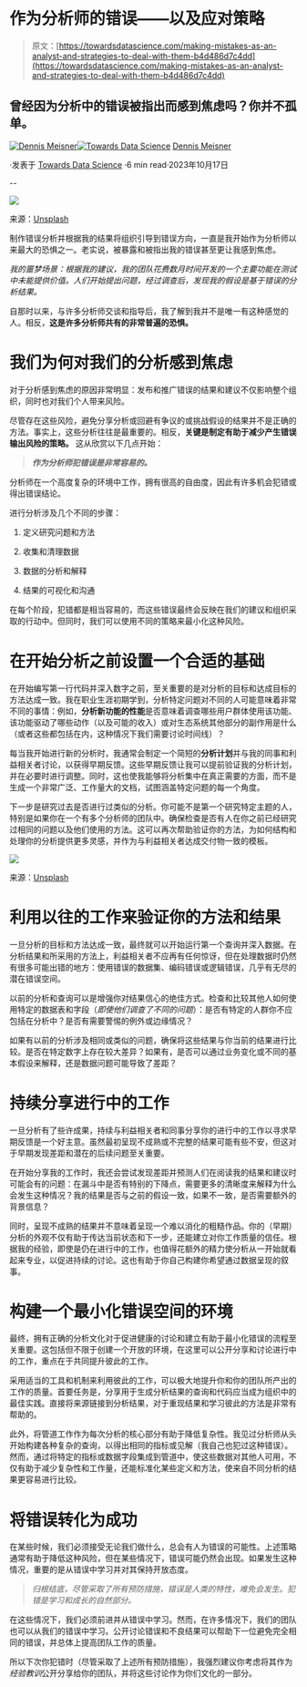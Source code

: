 # 作为分析师的错误——以及应对策略

> 原文：[https://towardsdatascience.com/making-mistakes-as-an-analyst-and-strategies-to-deal-with-them-b4d486d7c4dd](https://towardsdatascience.com/making-mistakes-as-an-analyst-and-strategies-to-deal-with-them-b4d486d7c4dd)

## 曾经因为分析中的错误被指出而感到焦虑吗？你并不孤单。

[](https://medium.com/@meisnerden?source=post_page-----b4d486d7c4dd--------------------------------)[![Dennis Meisner](../Images/11661d579505b449dc25a88f4c6ac912.png)](https://medium.com/@meisnerden?source=post_page-----b4d486d7c4dd--------------------------------)[](https://towardsdatascience.com/?source=post_page-----b4d486d7c4dd--------------------------------)[![Towards Data Science](../Images/a6ff2676ffcc0c7aad8aaf1d79379785.png)](https://towardsdatascience.com/?source=post_page-----b4d486d7c4dd--------------------------------) [Dennis Meisner](https://medium.com/@meisnerden?source=post_page-----b4d486d7c4dd--------------------------------)

·发表于 [Towards Data Science](https://towardsdatascience.com/?source=post_page-----b4d486d7c4dd--------------------------------) ·6 min read·2023年10月17日

--

![](../Images/c51c84437544fa7e48871a4f111f00ec.png)

来源：[Unsplash](https://unsplash.com/photos/5siQcvSxCP8)

制作错误分析并根据我的结果将组织引导到错误方向，一直是我开始作为分析师以来最大的恐惧之一。老实说，被暴露和被指出我的错误甚至更让我感到焦虑。

*我的噩梦场景：根据我的建议，我的团队花费数月时间开发的一个主要功能在测试中未能提供价值。人们开始提出问题，经过调查后，发现我的假设是基于错误的分析结果。*

自那时以来，与许多分析师交谈和指导后，我了解到我并不是唯一有这种感觉的人。相反，**这是许多分析师共有的非常普遍的恐惧。**

# 我们为何对我们的分析感到焦虑

对于分析感到焦虑的原因非常明显：发布和推广错误的结果和建议不仅影响整个组织，同时也对我们个人带来风险。

尽管存在这些风险，避免分享分析或回避有争议的或挑战假设的结果并不是正确的方法。事实上，这些分析往往是最重要的。相反，**关键是制定有助于减少产生错误输出风险的策略。** 这从欣赏以下几点开始：

> ***作为分析师犯错误是非常容易的。***

分析师在一个高度复杂的环境中工作，拥有很高的自由度，因此有许多机会犯错或得出错误结论。

进行分析涉及几个不同的步骤：

1.  定义研究问题和方法

1.  收集和清理数据

1.  数据的分析和解释

1.  结果的可视化和沟通

在每个阶段，犯错都是相当容易的，而这些错误最终会反映在我们的建议和组织采取的行动中。但同时，我们可以使用不同的策略来最小化这种风险。

# 在开始分析之前设置一个合适的基础

在开始编写第一行代码并深入数字之前，至关重要的是对分析的目标和达成目标的方法达成一致。我在职业生涯初期学到，分析特定问题对不同的人可能意味着非常不同的事情：例如，**分析新功能的性能**是否意味着调查哪些用户群体使用该功能、该功能驱动了哪些动作（以及可能的收入）或对生态系统其他部分的副作用是什么（或者这些都包括在内，这种情况下我们需要讨论时间线）？

每当我开始进行新的分析时，我通常会制定一个简短的**分析计划**并与我的同事和利益相关者讨论，以获得早期反馈。这些早期反馈让我可以提前验证我的分析计划，并在必要时进行调整。同时，这也使我能够将分析集中在真正需要的方面，而不是生成一个非常广泛、工作量大的文档，试图涵盖特定问题的每一个角度。

下一步是研究过去是否进行过类似的分析。你可能不是第一个研究特定主题的人，特别是如果你在一个有多个分析师的团队中。确保检查是否有人在你之前已经研究过相同的问题以及他们使用的方法。这可以再次帮助验证你的方法，为如何结构和处理你的分析提供更多灵感，并作为与利益相关者达成交付物一致的模板。

![](../Images/16b9ca06d09249a22b52b400c3f7562c.png)

来源：[Unsplash](https://unsplash.com/photos/3y1zF4hIPCg)

# 利用以往的工作来验证你的方法和结果

一旦分析的目标和方法达成一致，最终就可以开始运行第一个查询并深入数据。在分析结果和所采用的方法上，利益相关者不应再有任何惊讶，但在处理数据时仍然有很多可能出错的地方：使用错误的数据集、编码错误或逻辑错误，几乎有无尽的潜在错误空间。

以前的分析和查询可以是增强你对结果信心的绝佳方式。检查和比较其他人如何使用特定的数据表和字段（*即使他们调查了不同的问题*）：是否有特定的人群你不应包括在分析中？是否有需要警惕的例外或边缘情况？

如果有以前的分析涉及相同或类似的问题，确保将这些结果与你当前的结果进行比较。是否在特定数字上存在较大差异？如果有，是否可以通过业务变化或不同的基本假设来解释，还是数据问题可能导致了差距？

# 持续分享进行中的工作

一旦分析有了些许成果，持续与利益相关者和同事分享你的进行中的工作以寻求早期反馈是一个好主意。虽然最初呈现不成熟或不完整的结果可能有些不安，但这对于早期发现差距和潜在的后续问题至关重要。

在开始分享我的工作时，我还会尝试发现差距并预测人们在阅读我的结果和建议时可能会有的问题：在漏斗中是否有特别的下降点，需要更多的清晰度来解释为什么会发生这种情况？我的结果是否与之前的假设一致，如果不一致，是否需要额外的背景信息？

同时，呈现不成熟的结果并不意味着呈现一个难以消化的粗糙作品。你的（早期）分析的外观不仅有助于传达当前状态和下一步，还能建立对你工作质量的信任。根据我的经验，即使是仍在进行中的工作，也值得花额外的精力使分析从一开始就看起来专业，以促进持续的讨论。这也有助于你自己构建你希望通过数据呈现的叙事。

# 构建一个最小化错误空间的环境

最终，拥有正确的分析文化对于促进健康的讨论和建立有助于最小化错误的流程至关重要。这包括但不限于创建一个开放的环境，在这里可以公开分享和讨论进行中的工作，重点在于共同提升彼此的工作。

采用适当的工具和机制来利用彼此的工作，可以极大地提升你和你的团队所产出的工作的质量。首要任务是，分享用于生成分析结果的查询和代码应当成为组织中的最佳实践。直接将来源链接到分析结果，对于重现结果和学习彼此的方法是非常有帮助的。

此外，将管道工作作为每次分析的核心部分有助于降低复杂性。我见过分析师从头开始构建各种复杂的查询，以得出相同的指标或见解（我自己也犯过这种错误）。然而，通过将特定的指标或数据字段集成到管道中，使这些数据对其他人可用，不仅有助于减少复杂性和工作量，还能标准化某些定义和方法，使来自不同分析的结果更容易进行比较。

# 将错误转化为成功

在某些时候，我们必须接受无论我们做什么，总会有人为错误的可能性。上述策略通常有助于降低这种风险，但在某些情况下，错误可能仍然会出现。如果发生这种情况，重要的是从错误中学习并对其保持开放态度。

> *归根结底，尽管采取了所有预防措施，错误是人类的特性，难免会发生。犯错是学习和成长的自然部分。*

在这些情况下，我们必须前进并从错误中学习。然而，在许多情况下，我们的团队也可以从我们的错误中学习。公开讨论错误和不良结果可以帮助下一位避免完全相同的错误，并总体上提高团队工作的质量。

所以下次你犯错时（尽管采取了上述所有预防措施），我强烈建议你考虑将其作为*经验教训*公开分享给你的团队，并将这些讨论作为你们文化的一部分。
